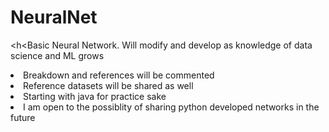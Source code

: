 # NeuralNet
<h<Basic Neural Network. Will modify and develop as knowledge of data science and ML grows</h>
<li>Breakdown and references will be commented</li>
<li>Reference datasets will be shared as well</li>
<li>Starting with java for practice sake</li>
<li>I am open to the possiblity of sharing python developed networks in the future</li>
